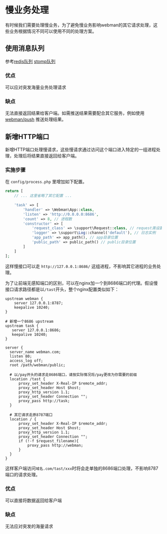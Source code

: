 # 慢业务处理

有时候我们需要处理慢业务，为了避免慢业务影响webman的其它请求处理，这些业务根据情况不同可以使用不同的处理方案。

## 使用消息队列
参考[redis队列](https://www.workerman.net/plugin/12) [stomp队列](https://www.workerman.net/plugin/13)

### 优点
可以应对突发海量业务处理请求

### 缺点
无法直接返回结果给客户端。如需推送结果需要配合其它服务，例如使用 [webman/push](https://www.workerman.net/plugin/2) 推送处理结果。

## 新增HTTP端口

新增HTTP端口处理慢请求，这些慢请求通过访问这个端口进入特定的一组进程处理，处理后将结果直接返回给客户端。

### 实施步骤
在 `config/process.php` 里增加如下配置。
```php
return [
    // ... 这里省略了其它配置 ...
    
    'task' => [
        'handler' => \Webman\App::class,
        'listen' => 'http://0.0.0.0:8686',
        'count' => 8, // 进程数
        'constructor' => [
            'request_class' => \support\Request::class, // request类设置
            'logger' => \support\Log::channel('default'), // 日志实例
            'app_path' => app_path(), // app目录位置
            'public_path' => public_path() // public目录位置
        ]
    ]
];
```

这样慢接口可以走 `http://127.0.0.1:8686/` 这组进程，不影响其它进程的业务处理。

为了让前端无感知端口的区别，可以在nginx加一个到8686端口的代理。假设慢接口请求路径都是以`/tast`开头，整个nginx配置类似如下：
```
upstream webman {
    server 127.0.0.1:8787;
    keepalive 10240;
}

# 新增一个8686 upstream
upstream task {
   server 127.0.0.1:8686;
   keepalive 10240;
}

server {
  server_name webman.com;
  listen 80;
  access_log off;
  root /path/webman/public;

  # 以/pay开头的请求走8686端口，请按实际情况将/pay更改为你需要的前缀
  location /tast {
      proxy_set_header X-Real-IP $remote_addr;
      proxy_set_header Host $host;
      proxy_http_version 1.1;
      proxy_set_header Connection "";
      proxy_pass http://task;
  }

  # 其它请求走原8787端口
  location / {
      proxy_set_header X-Real-IP $remote_addr;
      proxy_set_header Host $host;
      proxy_http_version 1.1;
      proxy_set_header Connection "";
      if (!-f $request_filename){
          proxy_pass http://webman;
      }
  }
}
```

这样客户端访问`域名.com/tast/xxx`时将会走单独的8686端口处理，不影响8787端口的请求处理。

### 优点
可以直接将数据返回给客户端

### 缺点
无法应对突发的海量请求

